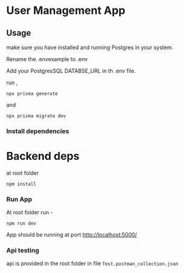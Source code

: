 # User Management App

## Usage

make sure you have installed and running Postgres in your system.

Rename the .envexample to .env

Add your PostgresSQL DATABSE_URL in th .env file.

run ,

```
npx prisma generate

```

and

```
npx prisma migrate dev

```

### Install dependencies

# Backend deps

at root folder

```
npm install
```

### Run App

At root folder run -

```
npm run dev
```

App should be running at port [http://localhost:5000/](http://localhost:5000/)

### Api testing

api is provided in the root folder in file `Test.postman_collection.json`
